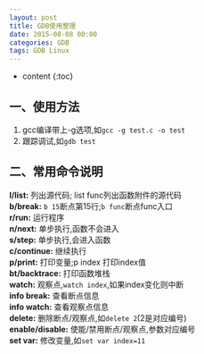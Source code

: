 ```yaml
---
layout: post
title: GDB使用整理
date: 2015-08-08 00:00
categories: GDB
tags: GDB Linux
---
```


* content
{:toc}

## 一、使用方法

1. gcc编译带上-g选项,如`gcc -g test.c -o test`  
2. 跟踪调试,如`gdb test`  


## 二、常用命令说明  
**l/list:** 列出源代码; list func列出函数附件的源代码  
**b/break:** `b 15`断点第15行;`b func`断点func入口  
**r/run:** 运行程序  
**n/next:** 单步执行,函数不会进入  
**s/step:** 单步执行,会进入函数  
**c/continue:** 继续执行  
**p/print:** 打印变量;p index 打印index值  
**bt/backtrace:** 打印函数堆栈  
**watch:** 观察点,`watch index`,如果index变化则中断  
**info break:** 查看断点信息  
**info watch:** 查看观察点信息  
**delete:** 删除断点/观察点,如`delete 2`(2是对应编号)  
**enable/disable:** 使能/禁用断点/观察点,参数对应编号  
**set var:** 修改变量,如`set var index=11`  
